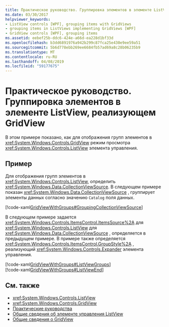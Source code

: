 ```yaml
---
title: Практическое руководство. Группировка элементов в элементе ListView, реализующем GridView
ms.date: 03/30/2017
helpviewer_keywords:
- ListView controls [WPF], grouping items with GridViews
- grouping items in ListViews implementing GridViews [WPF]
- GridView controls [WPF], grouping items
ms.assetid: eebef25b-ddc6-424e-a66d-ea228d1bf33d
ms.openlocfilehash: b3dd6891976a942b299c87fca25e430e9ee59a51
ms.sourcegitcommit: 5b6d778ebb269ee6684fb57ad69a8c28b06235b9
ms.translationtype: MT
ms.contentlocale: ru-RU
ms.lasthandoff: 04/08/2019
ms.locfileid: "59177675"
---
```

# <a name="how-to-group-items-in-a-listview-that-implements-a-gridview"></a>Практическое руководство. Группировка элементов в элементе ListView, реализующем GridView
В этом примере показано, как для отображения групп элементов в <xref:System.Windows.Controls.GridView> режим просмотра <xref:System.Windows.Controls.ListView> элемента управления.  
  
## <a name="example"></a>Пример  
 Для отображения групп элементов в <xref:System.Windows.Controls.ListView>, определить <xref:System.Windows.Data.CollectionViewSource>. В следующем примере показан <xref:System.Windows.Data.CollectionViewSource> , группирует элементы данных согласно значению `Catalog` поля данных.  
  
 [!code-xaml[GridViewWithGroups#GroupingCollectionViewSource](~/samples/snippets/csharp/VS_Snippets_Wpf/GridViewWithGroups/CS/Window1.xaml#groupingcollectionviewsource)]  
  
 В следующем примере задается <xref:System.Windows.Controls.ItemsControl.ItemsSource%2A> для <xref:System.Windows.Controls.ListView> для <xref:System.Windows.Data.CollectionViewSource> , определяется в предыдущем примере. В примере также определяется <xref:System.Windows.Controls.ItemsControl.GroupStyle%2A> , реализующий <xref:System.Windows.Controls.Expander> элемента управления.  
  
 [!code-xaml[GridViewWithGroups#ListViewGroups](~/samples/snippets/csharp/VS_Snippets_Wpf/GridViewWithGroups/CS/Window1.xaml#listviewgroups)]  
[!code-xaml[GridViewWithGroups#ListViewEnd](~/samples/snippets/csharp/VS_Snippets_Wpf/GridViewWithGroups/CS/Window1.xaml#listviewend)]  
  
## <a name="see-also"></a>См. также

- <xref:System.Windows.Controls.ListView>
- <xref:System.Windows.Controls.GridView>
- [Практические руководства](listview-how-to-topics.md)
- [Общие сведения об элементе управления ListView](listview-overview.md)
- [Общие сведения о GridView](gridview-overview.md)
